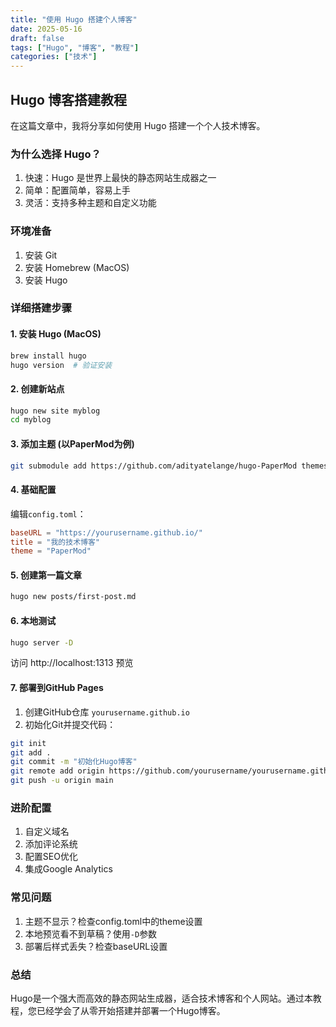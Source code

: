 ```yaml
---
title: "使用 Hugo 搭建个人博客"
date: 2025-05-16
draft: false
tags: ["Hugo", "博客", "教程"]
categories: ["技术"]
---
```


## Hugo 博客搭建教程

在这篇文章中，我将分享如何使用 Hugo 搭建一个个人技术博客。

### 为什么选择 Hugo？

1. 快速：Hugo 是世界上最快的静态网站生成器之一
2. 简单：配置简单，容易上手  
3. 灵活：支持多种主题和自定义功能

### 环境准备

1. 安装 Git
2. 安装 Homebrew (MacOS)
3. 安装 Hugo

### 详细搭建步骤

#### 1. 安装 Hugo (MacOS)

```bash
brew install hugo
hugo version  # 验证安装
```

#### 2. 创建新站点

```bash
hugo new site myblog
cd myblog
```

#### 3. 添加主题 (以PaperMod为例)

```bash
git submodule add https://github.com/adityatelange/hugo-PaperMod themes/PaperMod
```

#### 4. 基础配置

编辑`config.toml`：

```toml
baseURL = "https://yourusername.github.io/"
title = "我的技术博客"
theme = "PaperMod"
```

#### 5. 创建第一篇文章

```bash
hugo new posts/first-post.md
```

#### 6. 本地测试

```bash
hugo server -D
```
访问 http://localhost:1313 预览

#### 7. 部署到GitHub Pages

1. 创建GitHub仓库 `yourusername.github.io`
2. 初始化Git并提交代码：

```bash
git init
git add .
git commit -m "初始化Hugo博客"
git remote add origin https://github.com/yourusername/yourusername.github.io.git
git push -u origin main
```

### 进阶配置

1. 自定义域名
2. 添加评论系统
3. 配置SEO优化
4. 集成Google Analytics

### 常见问题

1. 主题不显示？检查config.toml中的theme设置
2. 本地预览看不到草稿？使用`-D`参数
3. 部署后样式丢失？检查baseURL设置

### 总结

Hugo是一个强大而高效的静态网站生成器，适合技术博客和个人网站。通过本教程，您已经学会了从零开始搭建并部署一个Hugo博客。

        